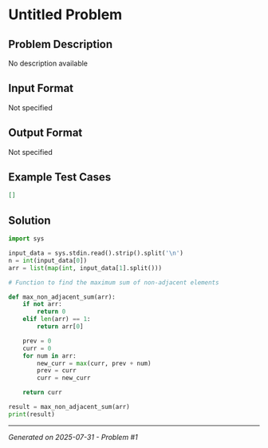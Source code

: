 # Untitled Problem

## Problem Description
No description available

## Input Format
Not specified

## Output Format
Not specified

## Example Test Cases
```json
[]
```

## Solution
```python
import sys

input_data = sys.stdin.read().strip().split('\n')
n = int(input_data[0])
arr = list(map(int, input_data[1].split()))

# Function to find the maximum sum of non-adjacent elements

def max_non_adjacent_sum(arr):
    if not arr:
        return 0
    elif len(arr) == 1:
        return arr[0]

    prev = 0
    curr = 0
    for num in arr:
        new_curr = max(curr, prev + num)
        prev = curr
        curr = new_curr

    return curr

result = max_non_adjacent_sum(arr)
print(result)
```

---
*Generated on 2025-07-31 - Problem #1*